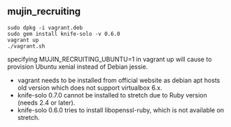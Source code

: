 ## mujin\_recruiting

```
sudo dpkg -i vagrant.deb
sudo gem install knife-solo -v 0.6.0
vagrant up
./vagrant.sh
```

specifying MUJIN\_RECRUITING\_UBUNTU=1 in vagrant up will cause to provision Ubuntu xenial instead of Debian jessie.

- vagrant needs to be installed from official website as debian apt hosts old version which does not support virtualbox 6.x.
- knife-solo 0.7.0 cannot be installed to stretch due to Ruby version (needs 2.4 or later).
- knife-solo 0.6.0 tries to install libopenssl-ruby, which is not available on stretch.
